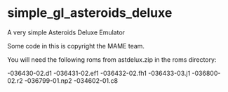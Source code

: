 # simple_gl_asteroids_deluxe
A very simple Asteroids Deluxe Emulator

Some code in this is copyright the MAME team. 

You will need the following roms from astdelux.zip in the roms directory:

-036430-02.d1
-036431-02.ef1
-036432-02.fh1
-036433-03.j1
-036800-02.r2
-036799-01.np2
-034602-01.c8
